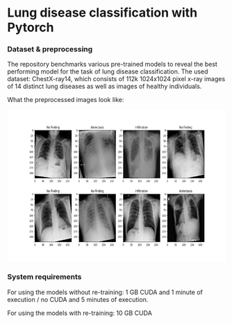 # Lung disease classification with Pytorch

### Dataset & preprocessing

The repository benchmarks various pre-trained models to reveal the best performing model for the task of lung disease classification. The used dataset: ChestX-ray14, which consists of 112k 1024x1024 pixel x-ray images of 14 distinct lung diseases as well as images of healthy individuals. 

What the preprocessed images look like:

<img src="./assets/data.png" width="700" height="350">

### System requirements

For using the models without re-training: 1 GB CUDA and 1 minute of execution / no CUDA and 5 minutes of execution.

For using the models with re-training: 10 GB CUDA 

